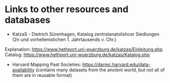 # Links to other resources and databases

* KatzaS - Dietrich Sürenhagen, Katalog zentralanatolishcer Siedlungen (2n und vorhellenistichen 1. Jahrtausends v. Chr.)  

Explanation: https://www.hethport.uni-wuerzburg.de/katzas/Einleitung.php  
Catalog: https://www.hethport.uni-wuerzburg.de/katzas/Katalog.php  

* Harvard Mapping Past Societies: https://darmc.harvard.edu/data-availability (contains many datasets from the ancient world, but not all of them are in reusable format)
